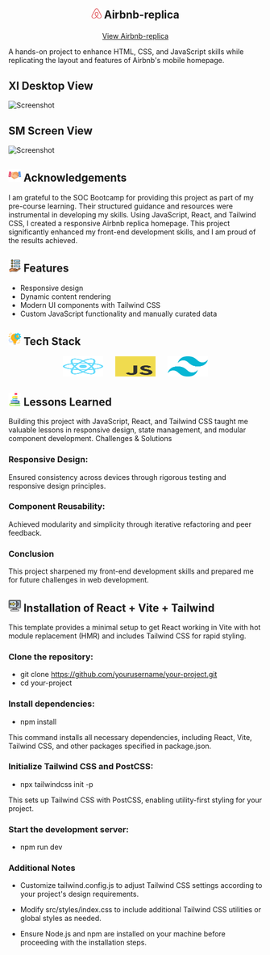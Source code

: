 
## <p align="center"><img src="src/assets/airbnb-1.svg" alt="Logo" width="20" height="20"> Airbnb-replica</p>


<p align="center">
  <a href="https://kirangadhavi.github.io/airbnb-replica/">View Airbnb-replica</a></p>

A hands-on project to enhance HTML, CSS, and JavaScript skills while replicating the layout and features of Airbnb's mobile homepage.
## Xl Desktop View
![Screenshot](src/assets/desktop.png)
## SM Screen View
![Screenshot](src/assets/tabletSM.png)


## <img src="src/assets/handshake.png" alt="Logo" width="25" height="25"> Acknowledgements

I am grateful to the SOC Bootcamp for providing this project as part of my pre-course learning. Their structured guidance and resources were instrumental in developing my skills. Using JavaScript, React, and Tailwind CSS, I created a responsive Airbnb replica homepage. This project significantly enhanced my front-end development skills, and I am proud of the results achieved.

## <img src="src/assets/new-features.png" alt="Logo" width="25" height="25"> Features

- Responsive design
- Dynamic content rendering
- Modern UI components with Tailwind CSS
- Custom JavaScript functionality and manually curated data

## <img src="src/assets/tech-icon.png" alt="Logo" width="25" height="25"> Tech Stack

<p align="center">
  <img src="src/assets/react-2.svg" alt="React Logo" width="80" height="40" style="margin-right: 20px;">
  <img src="src/assets/logo-javascript.svg" alt="JavaScript Logo" width="80" height="40" style="margin-right: 20px;">
  <img src="src/assets/tailwind-css-2.svg" alt="Tailwind CSS Logo" width="80" height="40">
</p>

## <img src="src/assets/goal.png" alt="Logo" width="25" height="25"> Lessons Learned

Building this project with JavaScript, React, and Tailwind CSS taught me valuable lessons in responsive design, state management, and modular component development.
Challenges & Solutions

### Responsive Design:
Ensured consistency across devices through rigorous testing and responsive design principles.

### Component Reusability:
Achieved modularity and simplicity through iterative refactoring and peer feedback.

### Conclusion
This project sharpened my front-end development skills and prepared me for future challenges in web development.

## <img src="src/assets/install.png" alt="Logo" width="25" height="25"> Installation of React + Vite + Tailwind 

This template provides a minimal setup to get React working in Vite with hot module replacement (HMR) and includes Tailwind CSS for rapid styling.
### Clone the repository:
* git clone https://github.com/yourusername/your-project.git
* cd your-project
### Install dependencies:

* npm install

This command installs all necessary dependencies, including React, Vite, Tailwind CSS, and other packages specified in package.json.

### Initialize Tailwind CSS and PostCSS:
* npx tailwindcss init -p

This sets up Tailwind CSS with PostCSS, enabling utility-first styling for your project.

### Start the development server:
* npm run dev

### Additional Notes

* Customize tailwind.config.js to adjust Tailwind CSS settings according to your project's design requirements.

* Modify src/styles/index.css to include additional Tailwind CSS utilities or global styles as needed.
    
* Ensure Node.js and npm are installed on your machine before proceeding with the installation steps.
